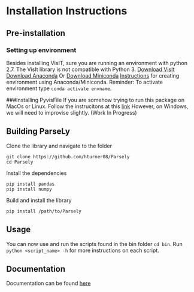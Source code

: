 # Installation Instructions
## Pre-installation
### Setting up environment
Besides installing VisIT, sure you are running an environment with python 2.7. The VisIt library is not compatible with Python 3.
[Download VisIt](https://wci.llnl.gov/simulation/computer-codes/visit/executables)
[Download Anaconda](https://www.anaconda.com/distribution/)
Or
[Download Miniconda](https://docs.conda.io/en/latest/miniconda.html)
[Instructions](https://uoa-eresearch.github.io/eresearch-cookbook/recipe/2014/11/20/conda/) for creating environment using Anaconda/Miniconda. Reminder: To activate environment type `conda activate envname`.

###Installing PyvisFile
If you are somehow trying to run this package on MacOs or Linux. Follow the instrucitons at this [link](https://mathema.tician.de/software/pyvisfile/)
However, on Windows, we will need to improvise slightly.
(Work In Progress)

## Building ParseLy

Clone the library and navigate to the folder

    git clone https://github.com/hturner08/Parsely
    cd Parsely

Install the dependencies

    pip install pandas
    pip install numpy

Build and install the library

    pip install /path/to/Parsely

## Usage
You can now use and run the scripts found in the bin folder `cd bin`. Run `python <script_name> -h` for more instructions on each script.

## Documentation
Documentation can be found [here](https://github.com/hturner08)
